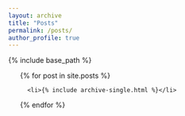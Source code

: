 ```yaml
---
layout: archive
title: "Posts"
permalink: /posts/
author_profile: true
---
```



{% include base_path %}

<ol>
  {% for post in site.posts %}
    
      <li>{% include archive-single.html %}</li>
    
  {% endfor %}
</ol>
